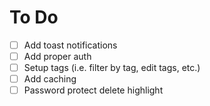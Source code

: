 # To Do

- [ ] Add toast notifications
- [ ] Add proper auth
- [ ] Setup tags (i.e. filter by tag, edit tags, etc.)
- [ ] Add caching
- [ ] Password protect delete highlight
